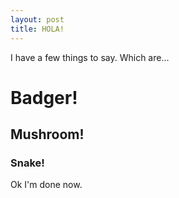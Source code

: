 ```yaml
---
layout: post
title: HOLA!
---
```

I have a few things to say.
Which are...




<h1> Badger! </h1>
<h2> Mushroom! </h2>
<h3> Snake! </h3>

Ok I'm done now.
